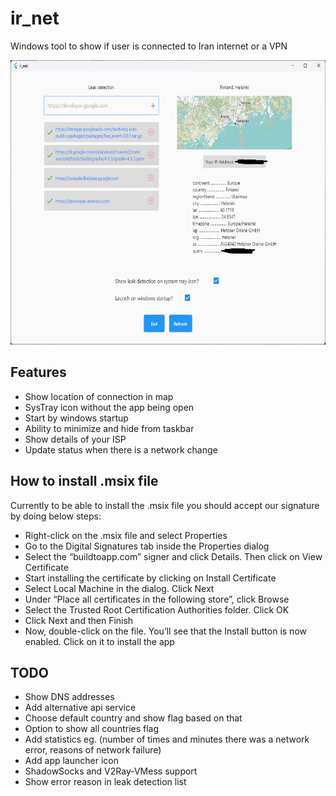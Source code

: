 # ir_net

Windows tool to show if user is connected to Iran internet or a VPN

<img src="screenshot.png" width="626" height="455">

## Features
- Show location of connection in map
- SysTray icon without the app being open
- Start by windows startup
- Ability to minimize and hide from taskbar
- Show details of your ISP
- Update status when there is a network change

## How to install .msix file
Currently to be able to install the .msix file you should accept our signature by doing below steps:

- Right-click on the .msix file and select Properties
- Go to the Digital Signatures tab inside the Properties dialog
- Select the “buildtoapp.com” signer and click Details. Then click on View Certificate
- Start installing the certificate by clicking on Install Certificate
- Select Local Machine in the dialog. Click Next
- Under “Place all certificates in the following store”, click Browse
- Select the Trusted Root Certification Authorities folder. Click OK
- Click Next and then Finish
- Now, double-click on the file. You’ll see that the Install button is now enabled. Click on it to install the app

## TODO
- Show DNS addresses
- Add alternative api service
- Choose default country and show flag based on that
- Option to show all countries flag
- Add statistics eg. (number of times and minutes there was a network error, reasons of network failure)
- Add app launcher icon
- ShadowSocks and V2Ray-VMess support
- Show error reason in leak detection list